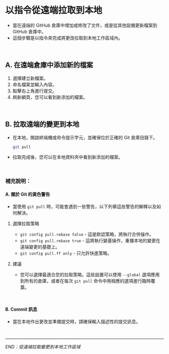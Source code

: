 # 以指令從遠端拉取到本地
- 當在遠端的 GitHub 倉庫中增加或修改了文件，或是從其他設備更新檔案到 GitHub 倉庫中。
- 這個步驟是以指令來完成將更改拉取到本地工作區域內。

</br>

## A. 在遠端倉庫中添加新的檔案
1. 選擇建立新檔案。
2. 命名檔案並輸入內容。
3. 點擊右上角進行提交。
4. 刷新網頁，您可以看到新添加的檔案。

</br>

## B. 拉取遠端的變更到本地
- 在本地，開啟終端機或命令提示字元，並確保位於正確的 Git 倉庫目錄下。

    ```bash
    git pull
    ```

- 拉取完成後，您可以在本地資料夾中看到新添加的檔案。

</br>

### 補充說明：


#### A. 關於 Git 的黃色警告
- 當使用 `git pull` 時，可能會遇到一些警告，以下列舉這些警告的解釋以及如何解決。

1. 選擇拉取策略
    * `git config pull.rebase false` - 這是默認策略，將執行合併操作。
    * `git config pull.rebase true` - 這將執行變基操作，重播本地的變更在遠端變更的基礎上。
    * `git config pull.ff only` - 只允許快進策略。

2. 建議
    * 您可以選擇最適合您的拉取策略。這些設置可以使用 `--global` 選項應用到所有的倉庫，或者在每次 `git pull` 命令中用相應的選項進行臨時覆蓋。

</br>

#### B. Commit 訊息
- 當在本地作出更改並準備提交時，請確保輸入描述性的提交訊息。


</br>

---

_END：從遠端拉取變更到本地工作區域_